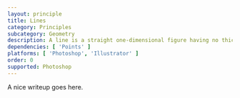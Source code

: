 ```yaml
---
layout: principle
title: Lines
category: Principles
subcategory: Geometry
description: A line is a straight one-dimensional figure having no thickness and extending infinitely in both directions. (Wolfram Alpha)
dependencies: [ 'Points' ]
platforms: [ 'Photoshop', 'Illustrator' ]
order: 0
supported: Photoshop
---
```

A nice writeup goes here.